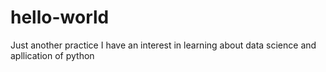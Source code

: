 # hello-world
Just another practice
I have an interest in learning about data science and apllication of python
